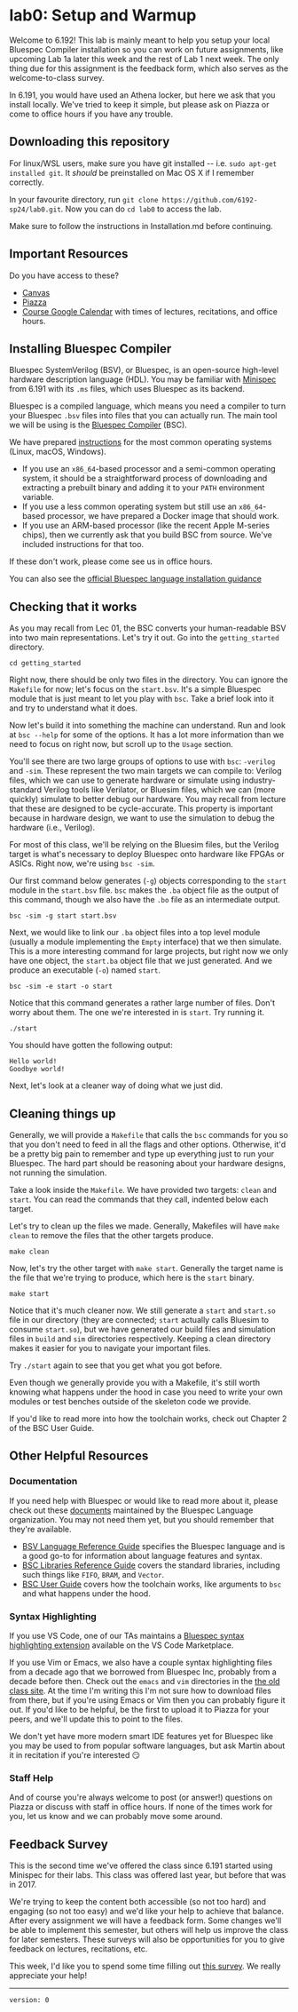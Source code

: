 # lab0: Setup and Warmup

Welcome to 6.192! This lab is mainly meant to help you setup your local Bluespec Compiler installation so you can work on future assignments, like upcoming Lab 1a later this week and the rest of Lab 1 next week. The only thing due for this assignment is the feedback form, which also serves as the welcome-to-class survey.

In 6.191, you would have used an Athena locker, but here we ask that you install locally. We've tried to keep it simple, but please ask on Piazza or come to office hours if you have any trouble.

## Downloading this repository

For linux/WSL users, make sure you have git installed -- i.e. `sudo apt-get installed git`. It *should* be preinstalled on Mac OS X if I remember correctly.

In your favourite directory, run `git clone https://github.com/6192-sp24/lab0.git`. Now you can do `cd lab0` to access the lab.

Make sure to follow the instructions in Installation.md before continuing.


## Important Resources
Do you have access to these?
- [Canvas](https://canvas.mit.edu/courses/25337)
- [Piazza](https://piazza.com/mit/spring2024/6192)
- [Course Google Calendar](https://calendar.google.com/calendar/u/0?cid=Y19lNDhmYzhmM2Q3MjIwYzZhODdjYTMxMjc4YTk1M2FjNjZiNzA5ZWVkNTMyZGExNGExZWRjMDUzNjc5NTA3N2I4QGdyb3VwLmNhbGVuZGFyLmdvb2dsZS5jb20) with times of lectures, recitations, and office hours.

## Installing Bluespec Compiler

Bluespec SystemVerilog (BSV), or Bluespec, is an open-source high-level hardware description language (HDL). You may be familiar with [Minispec](https://github.com/minispec-hdl/minispec) from 6.191 with its `.ms` files, which uses Bluespec as its backend.

Bluespec is a compiled language, which means you need a compiler to turn your Bluespec `.bsv` files into files that you can actually run. The main tool we will be using is the [Bluespec Compiler](https://github.com/B-Lang-org/bsc) (BSC).

We have prepared [instructions](/Installation.md) for the most common operating systems (Linux, macOS, Windows).
- If you use an `x86_64`-based processor and a semi-common operating system, it should be a straightforward process of downloading and extracting a prebuilt binary and adding it to your `PATH` environment variable.
- If you use a less common operating system but still use an `x86_64`-based processor, we have prepared a Docker image that should work.
- If you use an ARM-based processor (like the recent Apple M-series chips), then we currently ask that you build BSC from source. We've included instructions for that too.

If these don't work, please come see us in office hours.

You can also see the [official Bluespec language installation guidance](https://github.com/B-Lang-org/bsc/blob/main/INSTALL.md)

## Checking that it works
As you may recall from Lec 01, the BSC converts your human-readable BSV into two main representations. Let's try it out. Go into the `getting_started` directory.

`cd getting_started`

Right now, there should be only two files in the directory. You can ignore the `Makefile` for now; let's focus on the `start.bsv`. It's a simple Bluespec module that is just meant to let you play with `bsc`. Take a brief look into it and try to understand what it does.

Now let's build it into something the machine can understand. Run and look at `bsc --help` for some of the options. It has a lot more information than we need to focus on right now, but scroll up to the `Usage` section.

You'll see there are two large groups of options to use with `bsc`: `-verilog` and `-sim`. These represent the two main targets we can compile to: Verilog files, which we can use to generate hardware or simulate using industry-standard Verilog tools like Verilator, or Bluesim files, which we can (more quickly) simulate to better debug our hardware. You may recall from lecture that these are designed to be cycle-accurate. This property is important because in hardware design, we want to use the simulation to debug the hardware (i.e., Verilog).

For most of this class, we'll be relying on the Bluesim files, but the Verilog target is what's necessary to deploy Bluespec onto hardware like FPGAs or ASICs. Right now, we're using `bsc -sim`.

Our first command below generates (`-g`) objects corresponding to the `start` module in the `start.bsv` file. `bsc` makes the `.ba` object file as the output of this command, though we also have the `.bo` file as an intermediate output.

`bsc -sim -g start start.bsv`

Next, we would like to link our `.ba` object files into a top level module (usually a module implementing the `Empty` interface) that we then simulate. This is a more interesting command for large projects, but right now we only have one object, the `start.ba` object file that we just generated. And we produce an executable (`-o`) named `start`.

`bsc -sim -e start -o start`

Notice that this command generates a rather large number of files. Don't worry about them. The one we're interested in is `start`. Try running it.

`./start`

You should have gotten the following output:

```
Hello world!
Goodbye world!
```

Next, let's look at a cleaner way of doing what we just did.

## Cleaning things up

Generally, we will provide a `Makefile` that calls the `bsc` commands for you so that you don't need to feed in all the flags and other options. Otherwise, it'd be a pretty big pain to remember and type up everything just to run your Bluespec. The hard part should be reasoning about your hardware designs, not running the simulation.

Take a look inside the `Makefile`. We have provided two targets: `clean` and `start`. You can read the commands that they call, indented below each target.

Let's try to clean up the files we made. Generally, Makefiles will have `make clean` to remove the files that the other targets produce.

`make clean`

Now, let's try the other target with `make start`. Generally the target name is the file that we're trying to produce, which here is the `start` binary.

`make start`

Notice that it's much cleaner now. We still generate a `start` and `start.so` file in our directory (they are connected; `start` actually calls Bluesim to consume `start.so`), but we have generated our build files and simulation files in `build` and `sim` directories respectively. Keeping a clean directory makes it easier for you to navigate your important files.

Try `./start` again to see that you get what you got before.

Even though we generally provide you with a Makefile, it's still worth knowing what happens under the hood in case you need to write your own modules or test benches outside of the skeleton code we provide.

If you'd like to read more into how the toolchain works, check out Chapter 2 of the BSC User Guide.

## Other Helpful Resources

### Documentation
If you need help with Bluespec or would like to read more about it, please check out these [documents](https://github.com/B-Lang-org/bsc#Documentation) maintained by the Bluespec Language organization. You may not need them yet, but you should remember that they're available.

- [BSV Language Reference Guide](https://github.com/B-Lang-org/bsc/releases/latest/download/BSV_lang_ref_guide.pdf) specifies the Bluespec language and is a good go-to for information about language features and syntax.
- [BSC Libraries Reference Guide](https://github.com/B-Lang-org/bsc/releases/latest/download/bsc_libraries_ref_guide.pdf) covers the standard libraries, including such things like `FIFO`, `BRAM`, and `Vector`.
- [BSC User Guide](https://github.com/B-Lang-org/bsc/releases/latest/download/bsc_user_guide.pdf) covers how the toolchain works, like arguments to `bsc` and what happens under the hood.

### Syntax Highlighting
If you use VS Code, one of our TAs maintains a [Bluespec syntax highlighting extension](https://marketplace.visualstudio.com/items?itemName=MartinChan.bluespec) available on the VS Code Marketplace.

If you use Vim or Emacs, we also have a couple syntax highlighting files from a decade ago that we borrowed from Bluespec Inc, probably from a decade before then. Check out the `emacs` and `vim` directories in the [the old class site](http://csg.csail.mit.edu/6.175/resources/). At the time I'm writing this I'm not sure how to download files from there, but if you're using Emacs or Vim then you can probably figure it out. If you'd like to be helpful, be the first to upload it to Piazza for your peers, and we'll update this to point to the files.

We don't yet have more modern smart IDE features yet for Bluespec like you may be used to from popular software languages, but ask Martin about it in recitation if you're interested 😏

### Staff Help

And of course you're always welcome to post (or answer!) questions on Piazza or discuss with staff in office hours. If none of the times work for you, let us know and we can probably move some around.

## Feedback Survey
This is the second time we've offered the class since 6.191 started using Minispec for their labs. This class was offered last year, but before that was in 2017.

We're trying to keep the content both accessible (so not too hard) and engaging (so not too easy) and we'd like your help to achieve that balance. After every assignment we will have a feedback form. Some changes we'll be able to implement this semester, but others will help us improve the class for later semesters. These surveys will also be opportunities for you to give feedback on lectures, recitations, etc.

This week, I'd like you to spend some time filling out [this survey](https://docs.google.com/forms/d/e/1FAIpQLSdPQ_XcBIVkmnK4cQa86ulicTaHfWIx9burw7mLKrnEC2l0vg/viewform?usp=sf_link). We really appreciate your help!

---
`version: 0`
